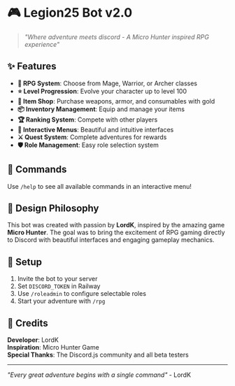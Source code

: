 # 🎮 Legion25 Bot v2.0

> *"Where adventure meets discord - A Micro Hunter inspired RPG experience"*

## ✨ Features

- **🏹 RPG System**: Choose from Mage, Warrior, or Archer classes
- **⭐ Level Progression**: Evolve your character up to level 100
- **🛒 Item Shop**: Purchase weapons, armor, and consumables with gold
- **📦 Inventory Management**: Equip and manage your items
- **🏆 Ranking System**: Compete with other players
- **🎯 Interactive Menus**: Beautiful and intuitive interfaces
- **⚔️ Quest System**: Complete adventures for rewards
- **🛡️ Role Management**: Easy role selection system

## 🎲 Commands

Use `/help` to see all available commands in an interactive menu!

## 🎨 Design Philosophy

This bot was created with passion by **LordK**, inspired by the amazing game **Micro Hunter**. The goal was to bring the excitement of RPG gaming directly to Discord with beautiful interfaces and engaging gameplay mechanics.

## 🚀 Setup

1. Invite the bot to your server
2. Set `DISCORD_TOKEN` in Railway
3. Use `/roleadmin` to configure selectable roles
4. Start your adventure with `/rpg`

## 🎯 Credits

**Developer**: LordK  
**Inspiration**: Micro Hunter Game  
**Special Thanks**: The Discord.js community and all beta testers

---

*"Every great adventure begins with a single command"* - LordK